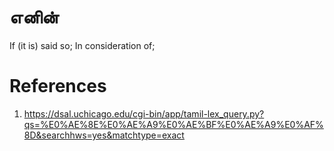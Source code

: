 # எனின்
If (it is) said so; In consideration of;


# References
1. https://dsal.uchicago.edu/cgi-bin/app/tamil-lex_query.py?qs=%E0%AE%8E%E0%AE%A9%E0%AE%BF%E0%AE%A9%E0%AF%8D&searchhws=yes&matchtype=exact
